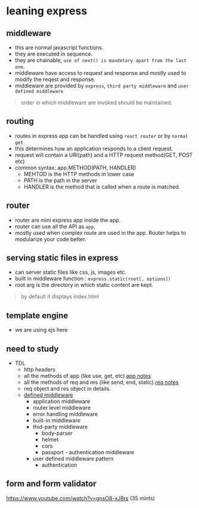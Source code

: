 # leaning express

## middleware

* this are normal javascript functions.
* they are executed in sequence.
* they are chainable, `use of next() is mandetory apart from the last one`.
* middleware have access to request and response and mostly used to modify the reqest and response.
* middleware are provided by `express`, `third party middleware` and `user defined middleware`

> order in which middleware are invoked should be maintained.

## routing

* routes in express app can be handled using `react router` or by `normal get`.
* this determines how an application responds to a client request.
* request will contain a URI(path) and a HTTP request method(GET, POST etc)
* common syntax: app.METHOD(PATH, HANDLER)
  * MEHTOD is the HTTP methods in lower case
  * PATH is the path in the server
  * HANDLER is the method that is called when a route is matched.

## router

* router are mini express app inside the app.
* router can use all the API as `app`.
* mostly used when complex route are used in the app. Router helps to modularize your code better.

## serving static files in express

* can server static files like css, js, images etc.
* built in middleware function : `express.static(root[, options])`
* root arg is the directory in which static content are kept.

> by default it displays index.html

## template engine

* we are using ejs here

## need to study

* TDL
  * http headers
  * all the methods of app (like use, get, etc).[app notes](/docs/app.md)
  * all the methods of req and res (like send, end, static).[req notes](/docs/reqRes.md)
  * req object and res object in details.
  * [defined middleware](https://expressjs.com/en/guide/using-middleware.html)
    * application middleware
    * router level middleware
    * error handling middleware
    * built-in middleware
    * thid-party middleware
      * body-parser
      * helmet
      * cors
      * passport - authentication middleware
    * user defined middleware pattern
      * authentication

## form and form validator

https://www.youtube.com/watch?v=gnsO8-xJ8rs (35 mints)